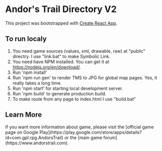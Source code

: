 # Andor's Trail Directory V2

This project was bootstrapped with [Create React App](https://github.com/facebook/create-react-app).

## To run localy

1. You need game sources (values, xml, drawable, raw) at "public" directry. I use "link.bat" to make Symbolic Link.
2. You need have NPM installed. You can get it at https://nodejs.org/en/download/. 
3. Run 'npm install'
4. Run 'npm run gen' to render TMS to JPG for global map pages. Yes, it really takes a long time.
5. Run 'npm start' for starting local development server.
6. Run 'npm build' to generate production build.
7. To make route from any page to index.html I use "build.bat"


## Learn More

<p>If you want more information about game, please visit the [official game page on Google Play](https://play.google.com/store/apps/details?id=com.gpl.rpg.AndorsTrail) or the [main game forum](https://www.andorstrail.com).</p> 


